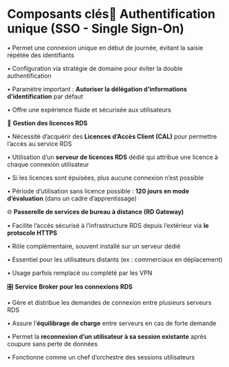 # Composants clés🔐 **Authentification unique (SSO - Single Sign-On)**

• Permet une connexion unique en début de journée, évitant la saisie répétée des identifiants

• Configuration via stratégie de domaine pour éviter la double authentification

• Paramètre important : **Autoriser la délégation d’informations d’identification** par défaut

• Offre une expérience fluide et sécurisée aux utilisateurs



📜 **Gestion des licences RDS**

• Nécessité d’acquérir des **Licences d’Accès Client (CAL)** pour permettre l’accès au service RDS

• Utilisation d’un **serveur de licences RDS** dédié qui attribue une licence à chaque connexion utilisateur

• Si les licences sont épuisées, plus aucune connexion n’est possible

• Période d’utilisation sans licence possible : **120 jours en mode d’évaluation** (dans un cadre d’apprentissage)



🌐 **Passerelle de services de bureau à distance (RD Gateway)**

• Facilite l’accès sécurisé à l’infrastructure RDS depuis l’extérieur via **le protocole HTTPS**

• Rôle complémentaire, souvent installé sur un serveur dédié

• Essentiel pour les utilisateurs distants (ex : commerciaux en déplacement)

• Usage parfois remplacé ou complété par les VPN



🎛️ **Service Broker pour les connexions RDS**

• Gère et distribue les demandes de connexion entre plusieurs serveurs RDS

• Assure l’**équilibrage de charge** entre serveurs en cas de forte demande

• Permet la **reconnexion d’un utilisateur à sa session existante** après coupure sans perte de données

• Fonctionne comme un chef d’orchestre des sessions utilisateurs

